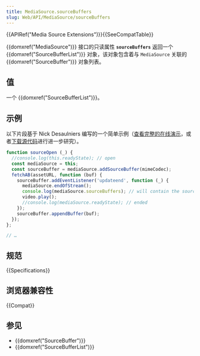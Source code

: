 ```yaml
---
title: MediaSource.sourceBuffers
slug: Web/API/MediaSource/sourceBuffers
---
```


{{APIRef("Media Source Extensions")}}{{SeeCompatTable}}

{{domxref("MediaSource")}} 接口的只读属性 **`sourceBuffers`** 返回一个 {{domxref("SourceBufferList")}} 对象，该对象包含着与 `MediaSource` 关联的 {{domxref("SourceBuffer")}} 对象列表。

## 值

一个 {{domxref("SourceBufferList")}}。

## 示例

以下片段基于 Nick Desaulniers 编写的一个简单示例（[查看完整的在线演示](https://nickdesaulniers.github.io/netfix/demo/bufferAll.html)，或者[下载源代码](https://github.com/nickdesaulniers/netfix/blob/gh-pages/demo/bufferAll.html)进行进一步研究）。

```js
function sourceOpen (_) {
  //console.log(this.readyState); // open
  const mediaSource = this;
  const sourceBuffer = mediaSource.addSourceBuffer(mimeCodec);
  fetchAB(assetURL, function (buf) {
    sourceBuffer.addEventListener('updateend', function (_) {
      mediaSource.endOfStream();
      console.log(mediaSource.sourceBuffers); // will contain the source buffer that was added above
      video.play();
      //console.log(mediaSource.readyState); // ended
    });
    sourceBuffer.appendBuffer(buf);
  });
};

// …
```

## 规范

{{Specifications}}

## 浏览器兼容性

{{Compat}}

## 参见

- {{domxref("SourceBuffer")}}
- {{domxref("SourceBufferList")}}
